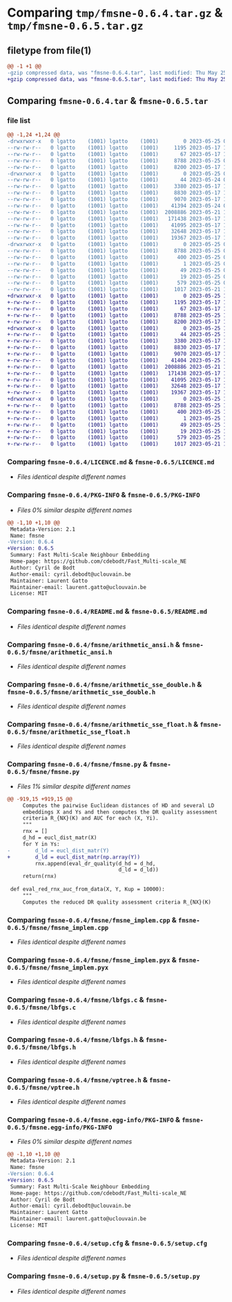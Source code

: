 # Comparing `tmp/fmsne-0.6.4.tar.gz` & `tmp/fmsne-0.6.5.tar.gz`

## filetype from file(1)

```diff
@@ -1 +1 @@
-gzip compressed data, was "fmsne-0.6.4.tar", last modified: Thu May 25 06:01:05 2023, max compression
+gzip compressed data, was "fmsne-0.6.5.tar", last modified: Thu May 25 13:44:58 2023, max compression
```

## Comparing `fmsne-0.6.4.tar` & `fmsne-0.6.5.tar`

### file list

```diff
@@ -1,24 +1,24 @@
-drwxrwxr-x   0 lgatto    (1001) lgatto    (1001)        0 2023-05-25 06:01:05.422820 fmsne-0.6.4/
--rw-rw-r--   0 lgatto    (1001) lgatto    (1001)     1195 2023-05-17 17:30:25.000000 fmsne-0.6.4/LICENCE.md
--rw-rw-r--   0 lgatto    (1001) lgatto    (1001)       67 2023-05-17 17:30:25.000000 fmsne-0.6.4/MANIFEST.in
--rw-rw-r--   0 lgatto    (1001) lgatto    (1001)     8788 2023-05-25 06:01:05.422820 fmsne-0.6.4/PKG-INFO
--rw-rw-r--   0 lgatto    (1001) lgatto    (1001)     8200 2023-05-17 17:30:25.000000 fmsne-0.6.4/README.md
-drwxrwxr-x   0 lgatto    (1001) lgatto    (1001)        0 2023-05-25 06:01:05.422820 fmsne-0.6.4/fmsne/
--rw-rw-r--   0 lgatto    (1001) lgatto    (1001)       44 2023-05-24 06:08:00.000000 fmsne-0.6.4/fmsne/__init__.py
--rw-rw-r--   0 lgatto    (1001) lgatto    (1001)     3380 2023-05-17 17:30:25.000000 fmsne-0.6.4/fmsne/arithmetic_ansi.h
--rw-rw-r--   0 lgatto    (1001) lgatto    (1001)     8830 2023-05-17 17:30:25.000000 fmsne-0.6.4/fmsne/arithmetic_sse_double.h
--rw-rw-r--   0 lgatto    (1001) lgatto    (1001)     9070 2023-05-17 17:30:25.000000 fmsne-0.6.4/fmsne/arithmetic_sse_float.h
--rw-rw-r--   0 lgatto    (1001) lgatto    (1001)    41394 2023-05-24 06:33:59.000000 fmsne-0.6.4/fmsne/fmsne.py
--rw-rw-r--   0 lgatto    (1001) lgatto    (1001)  2008886 2023-05-21 12:37:39.000000 fmsne-0.6.4/fmsne/fmsne_implem.cpp
--rw-rw-r--   0 lgatto    (1001) lgatto    (1001)   171438 2023-05-17 17:30:25.000000 fmsne-0.6.4/fmsne/fmsne_implem.pyx
--rw-rw-r--   0 lgatto    (1001) lgatto    (1001)    41095 2023-05-17 17:30:25.000000 fmsne-0.6.4/fmsne/lbfgs.c
--rw-rw-r--   0 lgatto    (1001) lgatto    (1001)    32648 2023-05-17 17:30:25.000000 fmsne-0.6.4/fmsne/lbfgs.h
--rw-rw-r--   0 lgatto    (1001) lgatto    (1001)    19367 2023-05-17 17:30:25.000000 fmsne-0.6.4/fmsne/vptree.h
-drwxrwxr-x   0 lgatto    (1001) lgatto    (1001)        0 2023-05-25 06:01:05.422820 fmsne-0.6.4/fmsne.egg-info/
--rw-rw-r--   0 lgatto    (1001) lgatto    (1001)     8788 2023-05-25 06:01:05.000000 fmsne-0.6.4/fmsne.egg-info/PKG-INFO
--rw-rw-r--   0 lgatto    (1001) lgatto    (1001)      400 2023-05-25 06:01:05.000000 fmsne-0.6.4/fmsne.egg-info/SOURCES.txt
--rw-rw-r--   0 lgatto    (1001) lgatto    (1001)        1 2023-05-25 06:01:05.000000 fmsne-0.6.4/fmsne.egg-info/dependency_links.txt
--rw-rw-r--   0 lgatto    (1001) lgatto    (1001)       49 2023-05-25 06:01:05.000000 fmsne-0.6.4/fmsne.egg-info/requires.txt
--rw-rw-r--   0 lgatto    (1001) lgatto    (1001)       19 2023-05-25 06:01:05.000000 fmsne-0.6.4/fmsne.egg-info/top_level.txt
--rw-rw-r--   0 lgatto    (1001) lgatto    (1001)      579 2023-05-25 06:01:05.426820 fmsne-0.6.4/setup.cfg
--rw-rw-r--   0 lgatto    (1001) lgatto    (1001)     1017 2023-05-21 13:08:54.000000 fmsne-0.6.4/setup.py
+drwxrwxr-x   0 lgatto    (1001) lgatto    (1001)        0 2023-05-25 13:44:58.590957 fmsne-0.6.5/
+-rw-rw-r--   0 lgatto    (1001) lgatto    (1001)     1195 2023-05-17 17:30:25.000000 fmsne-0.6.5/LICENCE.md
+-rw-rw-r--   0 lgatto    (1001) lgatto    (1001)       67 2023-05-17 17:30:25.000000 fmsne-0.6.5/MANIFEST.in
+-rw-rw-r--   0 lgatto    (1001) lgatto    (1001)     8788 2023-05-25 13:44:58.590957 fmsne-0.6.5/PKG-INFO
+-rw-rw-r--   0 lgatto    (1001) lgatto    (1001)     8200 2023-05-17 17:30:25.000000 fmsne-0.6.5/README.md
+drwxrwxr-x   0 lgatto    (1001) lgatto    (1001)        0 2023-05-25 13:44:58.590957 fmsne-0.6.5/fmsne/
+-rw-rw-r--   0 lgatto    (1001) lgatto    (1001)       44 2023-05-25 13:44:49.000000 fmsne-0.6.5/fmsne/__init__.py
+-rw-rw-r--   0 lgatto    (1001) lgatto    (1001)     3380 2023-05-17 17:30:25.000000 fmsne-0.6.5/fmsne/arithmetic_ansi.h
+-rw-rw-r--   0 lgatto    (1001) lgatto    (1001)     8830 2023-05-17 17:30:25.000000 fmsne-0.6.5/fmsne/arithmetic_sse_double.h
+-rw-rw-r--   0 lgatto    (1001) lgatto    (1001)     9070 2023-05-17 17:30:25.000000 fmsne-0.6.5/fmsne/arithmetic_sse_float.h
+-rw-rw-r--   0 lgatto    (1001) lgatto    (1001)    41404 2023-05-25 13:44:49.000000 fmsne-0.6.5/fmsne/fmsne.py
+-rw-rw-r--   0 lgatto    (1001) lgatto    (1001)  2008886 2023-05-21 12:37:39.000000 fmsne-0.6.5/fmsne/fmsne_implem.cpp
+-rw-rw-r--   0 lgatto    (1001) lgatto    (1001)   171438 2023-05-17 17:30:25.000000 fmsne-0.6.5/fmsne/fmsne_implem.pyx
+-rw-rw-r--   0 lgatto    (1001) lgatto    (1001)    41095 2023-05-17 17:30:25.000000 fmsne-0.6.5/fmsne/lbfgs.c
+-rw-rw-r--   0 lgatto    (1001) lgatto    (1001)    32648 2023-05-17 17:30:25.000000 fmsne-0.6.5/fmsne/lbfgs.h
+-rw-rw-r--   0 lgatto    (1001) lgatto    (1001)    19367 2023-05-17 17:30:25.000000 fmsne-0.6.5/fmsne/vptree.h
+drwxrwxr-x   0 lgatto    (1001) lgatto    (1001)        0 2023-05-25 13:44:58.590957 fmsne-0.6.5/fmsne.egg-info/
+-rw-rw-r--   0 lgatto    (1001) lgatto    (1001)     8788 2023-05-25 13:44:58.000000 fmsne-0.6.5/fmsne.egg-info/PKG-INFO
+-rw-rw-r--   0 lgatto    (1001) lgatto    (1001)      400 2023-05-25 13:44:58.000000 fmsne-0.6.5/fmsne.egg-info/SOURCES.txt
+-rw-rw-r--   0 lgatto    (1001) lgatto    (1001)        1 2023-05-25 13:44:58.000000 fmsne-0.6.5/fmsne.egg-info/dependency_links.txt
+-rw-rw-r--   0 lgatto    (1001) lgatto    (1001)       49 2023-05-25 13:44:58.000000 fmsne-0.6.5/fmsne.egg-info/requires.txt
+-rw-rw-r--   0 lgatto    (1001) lgatto    (1001)       19 2023-05-25 13:44:58.000000 fmsne-0.6.5/fmsne.egg-info/top_level.txt
+-rw-rw-r--   0 lgatto    (1001) lgatto    (1001)      579 2023-05-25 13:44:58.590957 fmsne-0.6.5/setup.cfg
+-rw-rw-r--   0 lgatto    (1001) lgatto    (1001)     1017 2023-05-21 13:08:54.000000 fmsne-0.6.5/setup.py
```

### Comparing `fmsne-0.6.4/LICENCE.md` & `fmsne-0.6.5/LICENCE.md`

 * *Files identical despite different names*

### Comparing `fmsne-0.6.4/PKG-INFO` & `fmsne-0.6.5/PKG-INFO`

 * *Files 0% similar despite different names*

```diff
@@ -1,10 +1,10 @@
 Metadata-Version: 2.1
 Name: fmsne
-Version: 0.6.4
+Version: 0.6.5
 Summary: Fast Multi-Scale Neighbour Embedding
 Home-page: https://github.com/cdebodt/Fast_Multi-scale_NE
 Author: Cyril de Bodt
 Author-email: cyril.debodt@uclouvain.be
 Maintainer: Laurent Gatto
 Maintainer-email: laurent.gatto@uclouvain.be
 License: MIT
```

### Comparing `fmsne-0.6.4/README.md` & `fmsne-0.6.5/README.md`

 * *Files identical despite different names*

### Comparing `fmsne-0.6.4/fmsne/arithmetic_ansi.h` & `fmsne-0.6.5/fmsne/arithmetic_ansi.h`

 * *Files identical despite different names*

### Comparing `fmsne-0.6.4/fmsne/arithmetic_sse_double.h` & `fmsne-0.6.5/fmsne/arithmetic_sse_double.h`

 * *Files identical despite different names*

### Comparing `fmsne-0.6.4/fmsne/arithmetic_sse_float.h` & `fmsne-0.6.5/fmsne/arithmetic_sse_float.h`

 * *Files identical despite different names*

### Comparing `fmsne-0.6.4/fmsne/fmsne.py` & `fmsne-0.6.5/fmsne/fmsne.py`

 * *Files 1% similar despite different names*

```diff
@@ -919,15 +919,15 @@
     Computes the pairwise Euclidean distances of HD and several LD
     embeddings X and Ys and then computes the DR quality assessment
     criteria R_{NX}(K) and AUC for each (X, Yi).
     """
     rnx = []
     d_hd = eucl_dist_matr(X)
     for Y in Ys:
-        d_ld = eucl_dist_matr(Y)
+        d_ld = eucl_dist_matr(np.array(Y))
         rnx.append(eval_dr_quality(d_hd = d_hd,
                                    d_ld = d_ld))
     return(rnx)
 
 def eval_red_rnx_auc_from_data(X, Y, Kup = 10000):
     """
     Computes the reduced DR quality assessment criteria R_{NX}(K)
```

### Comparing `fmsne-0.6.4/fmsne/fmsne_implem.cpp` & `fmsne-0.6.5/fmsne/fmsne_implem.cpp`

 * *Files identical despite different names*

### Comparing `fmsne-0.6.4/fmsne/fmsne_implem.pyx` & `fmsne-0.6.5/fmsne/fmsne_implem.pyx`

 * *Files identical despite different names*

### Comparing `fmsne-0.6.4/fmsne/lbfgs.c` & `fmsne-0.6.5/fmsne/lbfgs.c`

 * *Files identical despite different names*

### Comparing `fmsne-0.6.4/fmsne/lbfgs.h` & `fmsne-0.6.5/fmsne/lbfgs.h`

 * *Files identical despite different names*

### Comparing `fmsne-0.6.4/fmsne/vptree.h` & `fmsne-0.6.5/fmsne/vptree.h`

 * *Files identical despite different names*

### Comparing `fmsne-0.6.4/fmsne.egg-info/PKG-INFO` & `fmsne-0.6.5/fmsne.egg-info/PKG-INFO`

 * *Files 0% similar despite different names*

```diff
@@ -1,10 +1,10 @@
 Metadata-Version: 2.1
 Name: fmsne
-Version: 0.6.4
+Version: 0.6.5
 Summary: Fast Multi-Scale Neighbour Embedding
 Home-page: https://github.com/cdebodt/Fast_Multi-scale_NE
 Author: Cyril de Bodt
 Author-email: cyril.debodt@uclouvain.be
 Maintainer: Laurent Gatto
 Maintainer-email: laurent.gatto@uclouvain.be
 License: MIT
```

### Comparing `fmsne-0.6.4/setup.cfg` & `fmsne-0.6.5/setup.cfg`

 * *Files identical despite different names*

### Comparing `fmsne-0.6.4/setup.py` & `fmsne-0.6.5/setup.py`

 * *Files identical despite different names*


